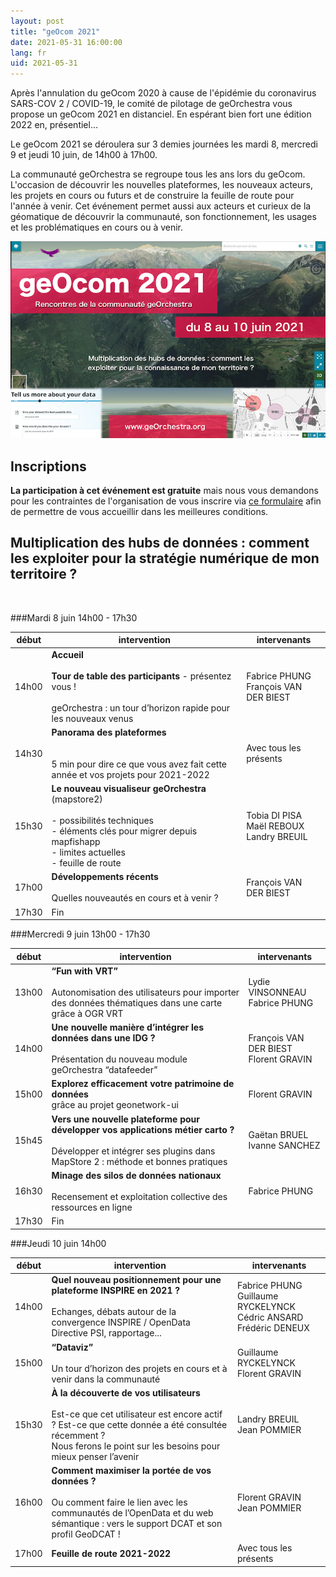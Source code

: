 ```yaml
---
layout: post
title: "geOcom 2021"
date: 2021-05-31 16:00:00
lang: fr
uid: 2021-05-31
---
```



Après l'annulation du geOcom 2020 à cause de l'épidémie du coronavirus SARS-COV 2 / COVID-19, le comité de pilotage de geOrchestra vous propose un geOcom 2021 en distanciel. En espérant bien fort une édition 2022 en, présentiel…

Le geOcom 2021 se déroulera sur 3 demies journées les mardi 8, mercredi 9 et jeudi 10 juin, de 14h00 à 17h00.

La communauté geOrchestra se regroupe tous les ans lors du geOcom. L'occasion de découvrir les nouvelles plateformes, les nouveaux acteurs, les projets en cours ou futurs et de construire la feuille de route pour l'année à venir. Cet événement permet aussi aux acteurs et curieux de la géomatique de découvrir la communauté, son fonctionnement, les usages et les problématiques en cours ou à venir.


![affiche geOcom 2021](/public/geocom2021/geocom_2021.png)


<!--more-->


## Inscriptions

**La participation à cet événement est gratuite** mais nous vous demandons pour les contraintes de l'organisation de  vous inscrire via [ce formulaire](https://docs.google.com/forms/d/e/1FAIpQLScAAsDPO1iFJjNQYnHrcmCslFGE3_cy-sx7Y-5VdmAPxMOJqg/viewform?usp=sf_link) afin de permettre de vous accueillir dans les meilleures conditions.


## Multiplication des hubs de données : comment les exploiter pour la stratégie numérique de mon territoire ?

<br />


###Mardi 8 juin 14h00 - 17h30

| début |  intervention | intervenants |
|-------|----------------------------------------------------------------------------------------------------------------------------------------------------------------------|------------------------------------------|
| 14h00 | **Accueil**<br><br>**Tour de table des participants** - présentez vous !<br><br>geOrchestra : un tour d’horizon rapide pour les nouveaux venus                                            | Fabrice PHUNG<br>François VAN DER BIEST       |
| 14h30 | **Panorama des plateformes**<br><br><br>5 min pour dire ce que vous avez fait cette année et vos projets pour 2021-2022                                                               | Avec tous les présents                        |
| 15h30 | **Le nouveau visualiseur geOrchestra**<br> (mapstore2)<br><br>- possibilités techniques<br>- éléments clés pour migrer depuis mapfishapp<br>- limites actuelles<br>- feuille de route | Tobia DI PISA<br>Maël REBOUX<br>Landry BREUIL |
| 17h00 | **Développements récents**<br><br>Quelles nouveautés en cours et à venir ?                                                                                                            | François VAN DER BIEST                        |
| 17h30 | Fin                                                                                                                                                                               |                                               |                                                                                                                                                                             




###Mercredi 9 juin 13h00 - 17h30

| début |  intervention | intervenants |
|-------|----------------------------------------------------------------------------------------------------------------------------------------------------------------------|------------------------------------------|
| 13h00 | **“Fun with VRT”**<br><br>Autonomisation des utilisateurs pour importer des données thématiques dans une carte grâce à OGR VRT                                           | Lydie VINSONNEAU<br>Fabrice PHUNG        |
| 14h00 | **Une nouvelle manière d’intégrer les données dans une IDG ?**<br><br>Présentation du nouveau module geOrchestra “datafeeder”                                            | François VAN DER BIEST<br>Florent GRAVIN |
| 15h00 | **Explorez efficacement votre patrimoine de données**<br> grâce au projet geonetwork-ui                                                                                  | Florent GRAVIN                           |
| 15h45 | **Vers une nouvelle plateforme pour développer vos applications métier carto ?**<br><br>Développer et intégrer ses plugins dans MapStore 2 : méthode et bonnes pratiques | Gaëtan BRUEL<br>Ivanne SANCHEZ           |
| 16h30 | **Minage des silos de données nationaux**<br><br>Recensement et exploitation collective des ressources en ligne                                                          | Fabrice PHUNG                            |
| 17h30 | Fin                                                                                                                                                                  |                                          |


###Jeudi 10 juin 14h00

| début |  intervention | intervenants |
|-------|----------------------------------------------------------------------------------------------------------------------------------------------------------------------|------------------------------------------|
| 14h00 | **Quel nouveau positionnement pour une plateforme INSPIRE en 2021 ?**<br><br>Echanges, débats autour de la convergence INSPIRE / OpenData Directive PSI, rapportage...                                          | Fabrice PHUNG<br>Guillaume RYCKELYNCK Cédric ANSARD<br>Frédéric DENEUX |
| 15h00 | **“Dataviz”**<br><br>Un tour d’horizon des projets en cours et à venir dans la communauté                                                                                                                            | Guillaume RYCKELYNCK<br>Florent GRAVIN                                 |
| 15h30 | **À la découverte de vos utilisateurs**<br><br>Est-ce que cet utilisateur est encore actif ? Est-ce que cette donnée a été consultée récemment ? <br>Nous ferons le point sur les besoins pour mieux penser l’avenir | Landry BREUIL<br>Jean POMMIER                                          |
| 16h00 | **Comment maximiser la portée de vos données ?**<br><br>Ou comment faire le lien avec les communautés de l’OpenData et du web sémantique : vers le support DCAT et son profil GeoDCAT !                              | Florent GRAVIN<br>Jean POMMIER                                         |
| 17h00 | **Feuille de route 2021-2022**                                                                                                                                                                                       | Avec tous les présents                                                 |


